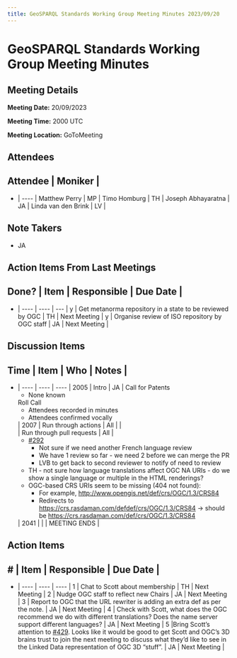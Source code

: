 ```yaml
---
title: GeoSPARQL Standards Working Group Meeting Minutes 2023/09/20
---
```

# GeoSPARQL Standards Working Group Meeting Minutes
## Meeting Details
**Meeting Date:** 20/09/2023

**Meeting Time:** 2000 UTC

**Meeting Location:** GoToMeeting  

## Attendees
Attendee | Moniker |
---
- | ---- |
Matthew Perry | MP |
Timo Homburg | TH |
Joseph Abhayaratna | JA |
Linda van den Brink | LV |

## Note Takers
- JA

## Action Items From Last Meetings
Done? | Item | Responsible | Due Date |
---
- | ---- | ---- | --- |
y | Get metanorma repository in a state to be reviewed by OGC | TH | Next Meeting |
y | Organise review of ISO repository by OGC staff | JA | Next Meeting |

## Discussion Items
Time | Item | Who | Notes |
---
- | ---- | ---- | ---- |
2005 | Intro | JA | Call for Patents<ul><li>None known</li></ul>Roll Call<ul><li>Attendees recorded in minutes</li><li>Attendees confirmed vocally</li></ul> |
2007 | Run through actions | All | |
<br/> | Run through pull requests | All | <ul><li>[#292](https://github.com/opengeospatial/ogc-geosparql/pull/292)<ul><li>Not sure if we need another French language review</li><li>We have 1 review so far - we need 2 before we can merge the PR</li><li>LVB to get back to second reviewer to notify of need to review</li></ul></li><li>TH - not sure how language translations affect OGC NA URIs - do we show a single language or multiple in the HTML renderings?</li><li>OGC-based CRS URIs seem to be missing (404 not found):<ul><li>For example, http://www.opengis.net/def/crs/OGC/1.3/CRS84</li><li>Redirects to https://crs.rasdaman.com/defdef/crs/OGC/1.3/CRS84 -> should be https://crs.rasdaman.com/def/crs/OGC/1.3/CRS84</li></ul></li></ul> |
2041 | | | MEETING ENDS |

## Action Items
\# | Item | Responsible | Due Date |
---
- | ---- | ---- | ---- |
<span name="action_1">1</span> | Chat to Scott about membership | TH | Next Meeting |
<span name="action_2">2</span> | Nudge OGC staff to reflect new Chairs | JA | Next Meeting |
<span name="action_3">3</span> | Report to OGC that the URL rewriter is adding an extra def as per the note. | JA | Next Meeting |
<span name="action_4">4</span> | Check with Scott, what does the OGC recommend we do with different translations? Does the name server support different languages? | JA | Next Meeting |
<span name="action_5">5</span> |Bring Scott’s attention to [#429](https://github.com/opengeospatial/ogc-geosparql/issues/429). Looks like it would be good to get Scott and OGC’s 3D brains trust to join the next meeting to discuss what they’d like to see in the Linked Data representation of OGC 3D “stuff”. | JA | Next Meeting |
